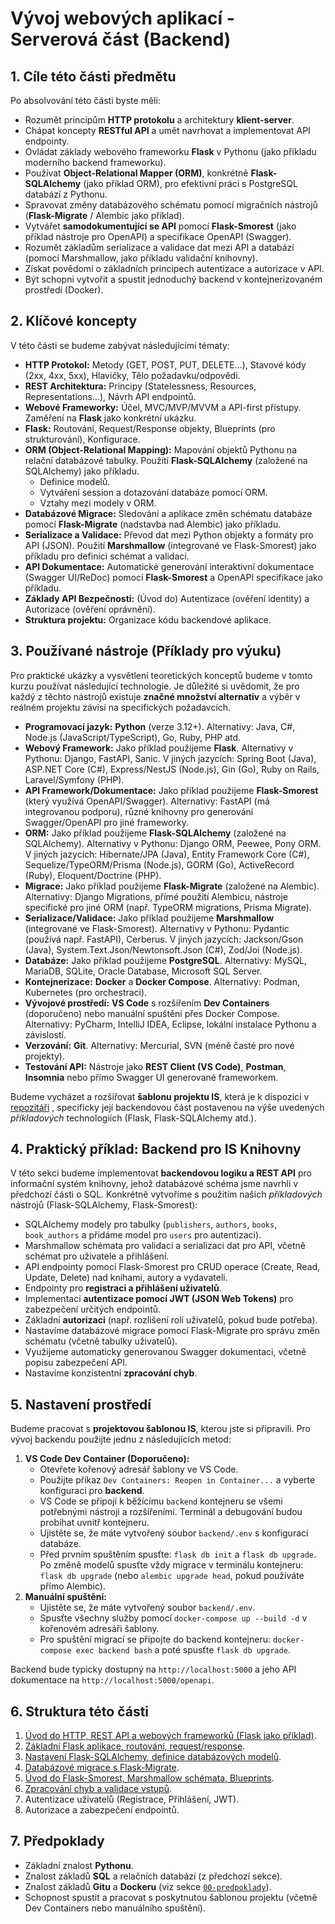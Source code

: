 # Vývoj webových aplikací - Serverová část (Backend)

## 1. Cíle této části předmětu

Po absolvování této části byste měli:

* Rozumět principům **HTTP protokolu** a architektury **klient-server**.
* Chápat koncepty **RESTful API** a umět navrhovat a implementovat API endpointy.
* Ovládat základy webového frameworku **Flask** v Pythonu (jako příkladu moderního backend frameworku).
* Používat **Object-Relational Mapper (ORM)**, konkrétně **Flask-SQLAlchemy** (jako příklad ORM), pro efektivní práci s PostgreSQL databází z Pythonu.
* Spravovat změny databázového schématu pomocí migračních nástrojů (**Flask-Migrate** / Alembic jako příklad).
* Vytvářet **samodokumentující se API** pomocí **Flask-Smorest** (jako příklad nástroje pro OpenAPI) a specifikace OpenAPI (Swagger).
* Rozumět základům serializace a validace dat mezi API a databází (pomocí Marshmallow, jako příkladu validační knihovny).
* Získat povědomí o základních principech autentizace a autorizace v API.
* Být schopni vytvořit a spustit jednoduchý backend v kontejnerizovaném prostředí (Docker).

## 2. Klíčové koncepty

V této části se budeme zabývat následujícími tématy:

* **HTTP Protokol:** Metody (GET, POST, PUT, DELETE...), Stavové kódy (2xx, 4xx, 5xx), Hlavičky, Tělo požadavku/odpovědi.
* **REST Architektura:** Principy (Statelessness, Resources, Representations...), Návrh API endpointů.
* **Webové Frameworky:** Účel, MVC/MVP/MVVM a API-first přístupy. Zaměření na **Flask** jako konkrétní ukázku.
* **Flask:** Routování, Request/Response objekty, Blueprints (pro strukturování), Konfigurace.
* **ORM (Object-Relational Mapping):** Mapování objektů Pythonu na relační databázové tabulky. Použití **Flask-SQLAlchemy** (založené na SQLAlchemy) jako příkladu.
    * Definice modelů.
    * Vytváření session a dotazování databáze pomocí ORM.
    * Vztahy mezi modely v ORM.
* **Databázové Migrace:** Sledování a aplikace změn schématu databáze pomocí **Flask-Migrate** (nadstavba nad Alembic) jako příkladu.
* **Serializace a Validace:** Převod dat mezi Python objekty a formáty pro API (JSON). Použití **Marshmallow** (integrované ve Flask-Smorest) jako příkladu pro definici schémat a validaci.
* **API Dokumentace:** Automatické generování interaktivní dokumentace (Swagger UI/ReDoc) pomocí **Flask-Smorest** a OpenAPI specifikace jako příkladu.
* **Základy API Bezpečnosti:** (Úvod do) Autentizace (ověření identity) a Autorizace (ověření oprávnění).
* **Struktura projektu:** Organizace kódu backendové aplikace.

## 3. Používané nástroje (Příklady pro výuku)

Pro praktické ukázky a vysvětlení teoretických konceptů budeme v tomto kurzu používat následující technologie. Je důležité si uvědomit, že pro každý z těchto nástrojů existuje **značné množství alternativ** a výběr v reálném projektu závisí na specifických požadavcích.

* **Programovací jazyk:** **Python** (verze 3.12+). Alternativy: Java, C#, Node.js (JavaScript/TypeScript), Go, Ruby, PHP atd.
* **Webový Framework:** Jako příklad použijeme **Flask**. Alternativy v Pythonu: Django, FastAPI, Sanic. V jiných jazycích: Spring Boot (Java), ASP.NET Core (C#), Express/NestJS (Node.js), Gin (Go), Ruby on Rails, Laravel/Symfony (PHP).
* **API Framework/Dokumentace:** Jako příklad použijeme **Flask-Smorest** (který využívá OpenAPI/Swagger). Alternativy: FastAPI (má integrovanou podporu), různé knihovny pro generování Swagger/OpenAPI pro jiné frameworky.
* **ORM:** Jako příklad použijeme **Flask-SQLAlchemy** (založené na SQLAlchemy). Alternativy v Pythonu: Django ORM, Peewee, Pony ORM. V jiných jazycích: Hibernate/JPA (Java), Entity Framework Core (C#), Sequelize/TypeORM/Prisma (Node.js), GORM (Go), ActiveRecord (Ruby), Eloquent/Doctrine (PHP).
* **Migrace:** Jako příklad použijeme **Flask-Migrate** (založené na Alembic). Alternativy: Django Migrations, přímé použití Alembicu, nástroje specifické pro jiné ORM (např. TypeORM migrations, Prisma Migrate).
* **Serializace/Validace:** Jako příklad použijeme **Marshmallow** (integrované ve Flask-Smorest). Alternativy v Pythonu: Pydantic (používá např. FastAPI), Cerberus. V jiných jazycích: Jackson/Gson (Java), System.Text.Json/Newtonsoft.Json (C#), Zod/Joi (Node.js).
* **Databáze:** Jako příklad použijeme **PostgreSQL**. Alternativy: MySQL, MariaDB, SQLite, Oracle Database, Microsoft SQL Server.
* **Kontejnerizace:** **Docker** a **Docker Compose**. Alternativy: Podman, Kubernetes (pro orchestraci).
* **Vývojové prostředí:** **VS Code** s rozšířením **Dev Containers** (doporučeno) nebo manuální spuštění přes Docker Compose. Alternativy: PyCharm, IntelliJ IDEA, Eclipse, lokální instalace Pythonu a závislostí.
* **Verzování:** **Git**. Alternativy: Mercurial, SVN (méně časté pro nové projekty).
* **Testování API:** Nástroje jako **REST Client (VS Code)**, **Postman**, **Insomnia** nebo přímo Swagger UI generované frameworkem.

Budeme vycházet a rozšiřovat **šablonu projektu IS**, která je k dispozici v [repozitáři](https://github.com/TomasRacil/vyvoj-IS-sablona) , specificky její backendovou část postavenou na výše uvedených *příkladových* technologiích (Flask, Flask-SQLAlchemy atd.).

## 4. Praktický příklad: Backend pro IS Knihovny

V této sekci budeme implementovat **backendovou logiku a REST API** pro informační systém knihovny, jehož databázové schéma jsme navrhli v předchozí části o SQL. Konkrétně vytvoříme s použitím našich *příkladových* nástrojů (Flask-SQLAlchemy, Flask-Smorest):

* SQLAlchemy modely pro tabulky (`publishers`, `authors`, `books`, `book_authors` a přidáme model pro `users` pro autentizaci).
* Marshmallow schémata pro validaci a serializaci dat pro API, včetně schémat pro uživatele a přihlášení.
* API endpointy pomocí Flask-Smorest pro CRUD operace (Create, Read, Update, Delete) nad knihami, autory a vydavateli.
* Endpointy pro **registraci a přihlášení uživatelů**.
* Implementaci **autentizace pomocí JWT (JSON Web Tokens)** pro zabezpečení určitých endpointů.
* Základní **autorizaci** (např. rozlišení rolí uživatelů, pokud bude potřeba).
* Nastavíme databázové migrace pomocí Flask-Migrate pro správu změn schématu (včetně tabulky uživatelů).
* Využijeme automaticky generovanou Swagger dokumentaci, včetně popisu zabezpečení API.
* Nastavíme konzistentní **zpracování chyb**.

## 5. Nastavení prostředí

Budeme pracovat s **projektovou šablonou IS**, kterou jste si připravili. Pro vývoj backendu použijte jednu z následujících metod:

1.  **VS Code Dev Container (Doporučeno):**
    * Otevřete kořenový adresář šablony ve VS Code.
    * Použijte příkaz `Dev Containers: Reopen in Container...` a vyberte konfiguraci pro **backend**.
    * VS Code se připojí k běžícímu `backend` kontejneru se všemi potřebnými nástroji a rozšířeními. Terminál a debugování budou probíhat uvnitř kontejneru.
    * Ujistěte se, že máte vytvořený soubor `backend/.env` s konfigurací databáze.
    * Před prvním spuštěním spusťte: `flask db init` a `flask db upgrade`. Po změně modelů spusťte vždy migrace v terminálu kontejneru: `flask db upgrade` (nebo `alembic upgrade head`, pokud používáte přímo Alembic).
2.  **Manuální spuštění:**
    * Ujistěte se, že máte vytvořený soubor `backend/.env`.
    * Spusťte všechny služby pomocí `docker-compose up --build -d` v kořenovém adresáři šablony.
    * Pro spuštění migrací se připojte do backend kontejneru: `docker-compose exec backend bash` a poté spusťte `flask db upgrade`.

Backend bude typicky dostupný na `http://localhost:5000` a jeho API dokumentace na `http://localhost:5000/openapi`.

## 6. Struktura této části

1.  [Úvod do HTTP, REST API a webových frameworků (Flask jako příklad)](./01-HTTP-REST-Frameworky/README.md).
2.  [Základní Flask aplikace, routování, request/response](./02-Flask-Basics/README.md).
3.  [Nastavení Flask-SQLAlchemy, definice databázových modelů](./03-FlaskSQLAlchemy/README.md).
4.  [Databázové migrace s Flask-Migrate](./04-Migrations/README.md).
5.  [Úvod do Flask-Smorest, Marshmallow schémata, Blueprints](./05-FlaskSmorest/README.md).
6.  [Zpracování chyb a validace vstupů](./06-ErrorHandling/README.md).
7.  Autentizace uživatelů (Registrace, Přihlášení, JWT).
8.  Autorizace a zabezpečení endpointů.


## 7. Předpoklady

* Základní znalost **Pythonu**.
* Znalost základů **SQL** a relačních databází (z předchozí sekce).
* Znalost základů **Gitu** a **Dockeru** (viz sekce [`00-predpoklady`](./00-predpoklady/README.md)).
* Schopnost spustit a pracovat s poskytnutou šablonou projektu (včetně Dev Containers nebo manuálního spuštění).
